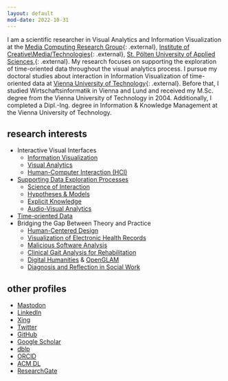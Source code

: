 ```yaml
---
layout: default
mod-date: 2022-10-31
---
```


I am a scientific researcher in Visual Analytics and Information Visualization at the
[Media Computing Research Group](http://mc.fhstp.ac.at/){: .external},
[Institute of Creative\Media/Technologies](https://www.fhstp.ac.at/icmt){: .external},
[St.&nbsp;P&ouml;lten University of Applied Sciences,](https://www.fhstp.ac.at/){: .external}.
My research focuses on supporting the exploration of time-oriented data throughout the visual analytics process.
I pursue my doctoral studies about interaction in Information Visualization of time-oriented data at
[Vienna University of Technology](http://www.informatik.tuwien.ac.at/){: .external}.
Before that, I studied Wirtschaftsinformatik in Vienna and Lund
and received my M.Sc. degree from the Vienna University of Technology in 2004.
Additionally, I completed a Dipl.-Ing. degree in Information &amp; Knowledge Management
at the Vienna University of Technology.

## research interests

<ul>
    <li>Interactive Visual Interfaces
    <ul>
	<li><a
	href="http://www.infovis-wiki.net/wiki/Information_Visualization"
	class="external">Information Visualization</a>
	</li>
	<li><a
	href="http://www.infovis-wiki.net/wiki/Visual_Analytics"
	class="external">Visual Analytics</a></li>
	<li><a
	href="http://www.infovis-wiki.net/wiki/HCI_%28Human-Computer_Interaction%29"
	class="external">Human-Computer Interaction (HCI)</a></li>
    </ul>
    </li>
    <li><a
    href="http://www.infovis-wiki.net/wiki/Visual_Exploration"
    class="external">Supporting Data Exploration Processes</a>
    <ul>
	<li><a
	href="http://www.infovis-wiki.net/wiki/Visual_Analytics"
	class="external">Science of Interaction</a></li>
	<li><a href="http://www.cvast.tuwien.ac.at/ieg-projects/hypovis" class="external">Hypotheses &amp; Models</a></li>
	<li><a href="http://mc.fhstp.ac.at/projects/kava-time" class="external">Explicit Knowledge</a></li>
	<li><a href="https://audio-visual-analytics.github.io/" class="external">Audio-Visual Analytics</a></li>
    </ul></li>
    <li><a href="https://github.com/ieg-vienna/TimeBench"
    class="external">Time-oriented Data</a></li>
    <li>Bridging the Gap Between Theory and Practice
    <ul>
	<li><a
	href="http://ieg.ifs.tuwien.ac.at/projects/VisuExplore/"
	class="external">Human-Centered Design</a>
	</li>
	<li><a href="http://dx.doi.org/10.1561/1100000039" class="external">Visualization of Electronic Health Records</a></li>
	<li><a href="http://dx.doi.org/10.2312/eurovisstar.20151114" class="external">Malicious Software Analysis</a></li>
	<li><a href="https://arxiv.org/abs/1707.06105" class="external">Clinical Gait Analysis for Rehabilitation</a></li>
	<li><a href="https://research.fhstp.ac.at/en/projects/regiobiograph" class="external">Digital Humanities</a> &amp; <a href="http://ceur-ws.org/Vol-2009/fmt-proceedings-2017-paper12.pdf" class="external">OpenGLAM</a></li>
	<li><a href="https://github.com/fhstp/easynwk-web" class="external">Diagnosis and Reflection in Social Work</a></li>
	<!-- <li>Business Intelligence</li> -->
    </ul>
    </li>
    <!-- <li>
    <ul>
    <li></li>
    <li></li>
    </ul>
</li>-->
</ul>

## other profiles

<ul class="horizontal">
    <li><a rel="me" href="https://vis.social/@alexrind" class="external">Mastodon</a></li>
    <li><a rel="me" href="https://www.linkedin.com/in/alexrind" class="external">LinkedIn</a></li>
    <li><a rel="me" href="https://www.xing.com/profile/Alexander_Rind" class="external">Xing</a></li>
    <li><a rel="me" href="https://twitter.com/alexrindvis" class="external">Twitter</a></li>
    <li><a rel="me" href="https://github.com/alex-rind" class="external">GitHub</a></li>
    <li><a rel="me" href="http://scholar.google.com/citations?user=R48XMTYAAAAJ" class="external">Google Scholar</a></li>
    <li><a rel="me" href="https://dblp.org/pid/63/4423.html" class="external">dblp</a></li>
    <li><a rel="me" href="http://orcid.org/0000-0001-8788-4600" class="external">ORCID</a></li>
    <li><a rel="me" href="http://dl.acm.org/author_page.cfm?id=81488671213&role=Author" class="external">ACM&nbsp;DL</a></li>
    <li><a rel="me" href="https://www.researchgate.net/profile/Alexander_Rind" class="external">ResearchGate</a></li>
</ul>

